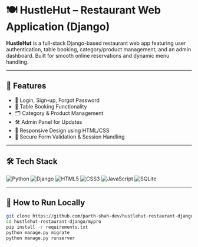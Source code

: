 # 🍽️ HustleHut – Restaurant Web Application (Django)

**HustleHut** is a full-stack Django-based restaurant web app featuring user authentication, table booking, category/product management, and an admin dashboard. Built for smooth online reservations and dynamic menu handling.

---

## 🚀 Features

- 👤 Login, Sign-up, Forgot Password
- 📅 Table Booking Functionality
- 🗂️ Category & Product Management
- 🛠 Admin Panel for Updates
- 📱 Responsive Design using HTML/CSS
- 🔐 Secure Form Validation & Session Handling

---

## 🛠️ Tech Stack

![Python](https://img.shields.io/badge/-Python-3776AB?style=flat&logo=python&logoColor=white)
![Django](https://img.shields.io/badge/-Django-092E20?style=flat&logo=django&logoColor=white)
![HTML5](https://img.shields.io/badge/-HTML5-E34F26?style=flat&logo=html5&logoColor=white)
![CSS3](https://img.shields.io/badge/-CSS3-1572B6?style=flat&logo=css3&logoColor=white)
![JavaScript](https://img.shields.io/badge/-JavaScript-F7DF1E?style=flat&logo=javascript&logoColor=black)
![SQLite](https://img.shields.io/badge/-SQLite-003B57?style=flat&logo=sqlite&logoColor=white)

---



## 🧪 How to Run Locally

```bash
git clone https://github.com/parth-shah-dev/hustlehut-restaurant-django.git
cd hustlehut-restaurant-django/mypro
pip install -r requirements.txt
python manage.py migrate
python manage.py runserver
